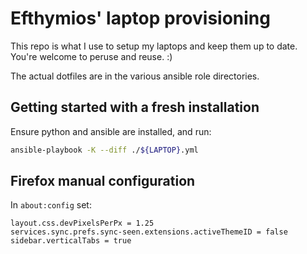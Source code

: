 # Efthymios' laptop provisioning

This repo is what I use to setup my laptops and keep them up to date.
You're welcome to peruse and reuse. :)

The actual dotfiles are in the various ansible role directories.

## Getting started with a fresh installation

Ensure python and ansible are installed, and run:

```bash
ansible-playbook -K --diff ./${LAPTOP}.yml
```

## Firefox manual configuration

In `about:config` set:

```
layout.css.devPixelsPerPx = 1.25
services.sync.prefs.sync-seen.extensions.activeThemeID = false
sidebar.verticalTabs = true
```
